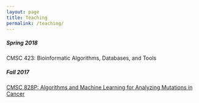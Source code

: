 ```yaml
---
layout: page
title: Teaching
permalink: /teaching/
---
```


##### Spring 2018
CMSC 423: Bioinformatic Algorithms, Databases, and Tools

##### Fall 2017
<a href='https://cs.umd.edu/class/fall2017/cmsc828P/' target='_new'>CMSC 828P: Algorithms and Machine Learning for Analyzing Mutations in Cancer</a>
